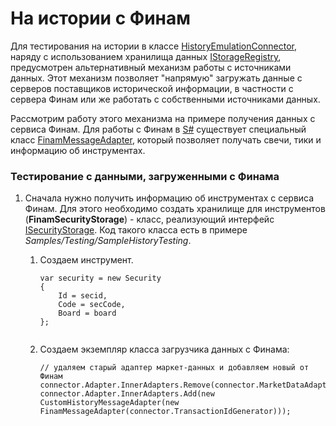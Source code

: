 # На истории с Финам

Для тестирования на истории в классе [HistoryEmulationConnector](xref:StockSharp.Algo.Testing.HistoryEmulationConnector), наряду с использованием хранилища данных [IStorageRegistry](xref:StockSharp.Algo.Storages.IStorageRegistry), предусмотрен альтернативный механизм работы с источниками данных. Этот механизм позволяет "напрямую" загружать данные с серверов поставщиков исторической информации, в частности с сервера Финам или же работать с собственными источниками данных. 

Рассмотрим работу этого механизма на примере получения данных с сервиса Финам. Для работы с Финам в [S\#](StockSharpAbout.md) существует специальный класс [FinamMessageAdapter](xref:StockSharp.Finam.FinamMessageAdapter), который позволяет получать свечи, тики и информацию об инструментах. 

### Тестирование с данными, загруженными с Финама

1. Сначала нужно получить информацию об инструментах с сервиса Финам. Для этого необходимо создать хранилище для инструментов (**FinamSecurityStorage**) \- класс, реализующий интерфейс [ISecurityStorage](xref:StockSharp.Algo.Storages.ISecurityStorage). Код такого класса есть в примере *Samples\/Testing\/SampleHistoryTesting*. 
   1. Создаем инструмент.

      ```none
      var security = new Security
      {
          Id = secid,
          Code = secCode,
          Board = board
      };
       
      ```
   2. Создаем экземпляр класса загрузчика данных с Финама:

      ```none
      // удаляем старый адаптер маркет-данных и добавляем новый от Финам
      connector.Adapter.InnerAdapters.Remove(connector.MarketDataAdapter);
      connector.Adapter.InnerAdapters.Add(new CustomHistoryMessageAdapter(new FinamMessageAdapter(connector.TransactionIdGenerator)));
      ```
